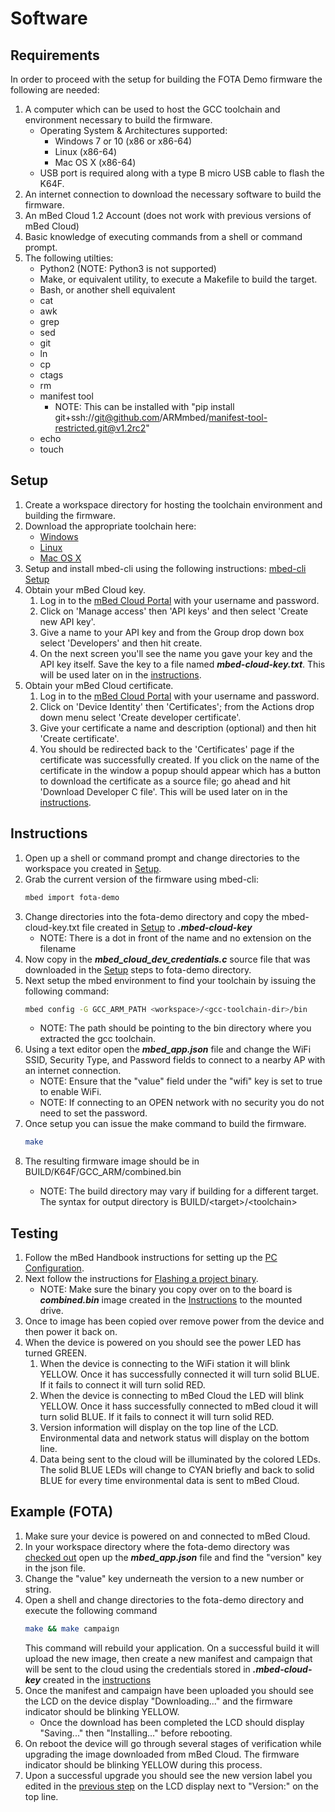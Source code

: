 # Software

## Requirements

In order to proceed with the setup for building the FOTA Demo firmware the following are needed:

1. A computer which can be used to host the GCC toolchain and environment necessary to build the firmware.
    * Operating System & Architectures supported:
      * Windows 7 or 10 (x86 or x86-64)
      * Linux (x86-64)
      * Mac OS X (x86-64)
    * USB port is required along with a type B micro USB cable to flash the K64F.
1. An internet connection to download the necessary software to build the firmware.
1. An mBed Cloud 1.2 Account (does not work with previous versions of mBed Cloud)
1. Basic knowledge of executing commands from a shell or command prompt.
1. The following utilties:
    * Python2 (NOTE: Python3 is not supported)
    * Make, or equivalent utility, to execute a Makefile to build the target.
    * Bash, or another shell equivalent
    * cat
    * awk
    * grep
    * sed
    * git
    * ln
    * cp
    * ctags
    * rm
    * manifest tool
        * NOTE: This can be installed with "pip install git+ssh://git@github.com/ARMmbed/manifest-tool-restricted.git@v1.2rc2"
    * echo
    * touch

## Setup

1. <a id="setup-workspace"/>Create a workspace directory for hosting the toolchain environment and building the firmware.
1. <a id="setup-toolchain"/>Download the appropriate toolchain here:
    * [Windows](https://armkeil.blob.core.windows.net/developer/Files/downloads/gnu-rm/6-2017q2/gcc-am-none-eabi-6-2017-q2-update-win32-sha2.exe)
    * [Linux](https://armkeil.blob.core.windows.net/developer/Files/downloads/gnu-rm/6-2017q2/gcc-arm-none-eabi-6-2017-q2-update-linux.tar.bz2)
    * [Mac OS X](https://armkeil.blob.core.windows.net/developer/Files/downloads/gnu-rm/6-2017q2/gcc-arm-none-eabi-6-2017-q2-update-mac.tar.bz2)
1. <a id="setup-mbed-cli"/>Setup and install mbed-cli using the following instructions: [mbed-cli Setup](https://github.com/ARMmbed/mbed-cli#installing-mbed-cli)
1. <a id="setup-cloud-key"/>Obtain your mBed Cloud key.
    1. Log in to the [mBed Cloud Portal](https://portal.us-east-1.mbedcloud.com/login) with your username and password.
    1. Click on 'Manage access' then 'API keys' and then  select 'Create new API key'.
    1. Give a name to your API key and from the Group drop down box select 'Developers' and then hit create.
    1. On the next screen you'll see the name you gave your key and the API key itself. Save the key to a file named ***mbed-cloud-key.txt***. This will be used later on in the [instructions](#ins-cloud-key).
1. <a id="setup-cloud-cert"/>Obtain your mBed Cloud certificate.
    1. Log in to the [mBed Cloud Portal](https://portal.us-east-1.mbedcloud.com/login) with your username and password.
    1. Click on 'Device Identity' then 'Certificates'; from the Actions drop down menu select 'Create developer certificate'.
    1. Give your certificate a name and description (optional) and then hit 'Create certificate'.
    1. You should be redirected back to the 'Certificates' page if the certificate was successfully created. If you click on the name of the certificate in the window a popup should appear which has a button to download the certificate as a source file; go ahead and hit 'Download Developer C file'. This will be used later on in the [instructions](#ins-cloud-cert).

## Instructions

1. Open up a shell or command prompt and change directories to the workspace you created in [Setup](#setup-workspace).
1. <a id="ins-import-fota"/>Grab the current version of the firmware using mbed-cli:
    ``` bash
    mbed import fota-demo
    ```
1. <a id="ins-cloud-key"/>Change directories into the fota-demo directory and copy the mbed-cloud-key.txt file created in [Setup](#setup-cloud-key) to ***.mbed-cloud-key***
    * NOTE: There is a dot in front of the name and no extension on the filename
1. <a id="ins-cloud-cert"/>Now copy in the ***mbed_cloud_dev_credentials.c*** source file that was downloaded in the [Setup](#setup-cloud-cert) steps to fota-demo directory.
1. Next setup the mbed environment to find your toolchain by issuing the following command:
   ```bash
   mbed config -G GCC_ARM_PATH <workspace>/<gcc-toolchain-dir>/bin
   ```
    * NOTE: The path should be pointing to the bin directory where you extracted the gcc toolchain.
1. Using a text editor open the ***mbed_app.json*** file and change the WiFi SSID, Security Type, and Password fields to connect to a nearby AP with an internet connection.
    * NOTE: Ensure that the "value" field under the "wifi" key is set to true to enable WiFi.
    * NOTE: If connecting to an OPEN network with no security you do not need to set the password.
1. Once setup you can issue the make command to build the firmware.
   ```bash
   make
   ```
1. <a id="ins-fw-loc"/>The resulting firmware image should be in BUILD/K64F/GCC_ARM/combined.bin
    * NOTE: The build directory may vary if building for a different target. The syntax for output directory is BUILD/\<target>/\<toolchain>

## Testing

1. Follow the mBed Handbook instructions for setting up the [PC Configuration](https://developer.mbed.org/platforms/FRDM-K64F/#pc-configuration).
1. Next follow the instructions for [Flashing a project binary](https://developer.mbed.org/platforms/FRDM-K64F/#flash-a-project-binary).
    * NOTE: Make sure the binary you copy over on to the board is ***combined.bin*** image created in the [Instructions](#ins-fw-loc) to the mounted drive.
1. Once to image has been copied over remove power from the device and then power it back on.
1. When the device is powered on you should see the power LED has turned GREEN.
    1. When the device is connecting to the WiFi station it will blink YELLOW. Once it has successfully connected it will turn solid BLUE. If it fails to connect it will turn solid RED.
    1. When the device is connecting to mBed Cloud the LED will blink YELLOW. Once it hass successfully connected to mBed cloud it will turn solid BLUE. If it fails to connect it will turn solid RED.
    1. Version information will display on the top line of the LCD. Environmental data and network status will display on the bottom line.
    1. Data being sent to the cloud will be illuminated by the colored LEDs. The solid BLUE LEDs will change to CYAN briefly and back to solid BLUE for every time environmental data is sent to mBed Cloud.

## Example (FOTA)

1. Make sure your device is powered on and connected to mBed Cloud.
1. <a id="example-edit-version"/>In your workspace directory where the fota-demo directory was [checked out](#ins-import-fota) open up the ***mbed_app.json*** file and find the "version" key in the json file.
1. Change the "value" key underneath the version to a new number or string.
1. Open a shell and change directories to the fota-demo directory and execute the following command
    ```bash
    make && make campaign
    ```
    This command will rebuild your application. On a successful build it will upload the new image, then create a new manifest and campaign that will be sent to the cloud using the credentials stored in ***.mbed-cloud-key*** created in the [instructions](#setup-cloud-key)
1. Once the manifest and campaign have been uploaded you should see the LCD on the device display "Downloading..." and the firmware indicator should be blinking YELLOW.
    * Once the download has been completed the LCD should display "Saving..." then "Installing..." before rebooting.
1. On reboot the device will go through several stages of verification while upgrading the image downloaded from mBed Cloud. The firmware indicator should be blinking YELLOW during this process.
1. Upon a successful upgrade you should see the new version label you edited in the [previous step](#example-edit-version) on the LCD display next to "Version:" on the top line.
